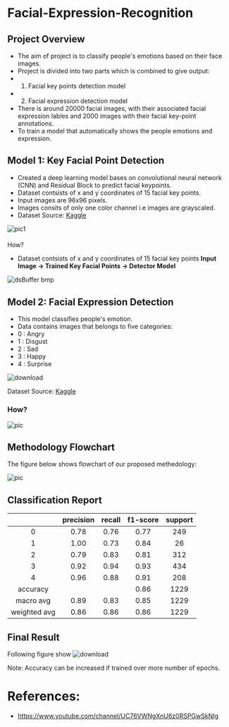 # Facial-Expression-Recognition

## Project Overview
- The aim of project is to classify people's emotions based on their face images.
- Project is divided into two parts which is combined to give output:
- 1. Facial key points detection model
- 2. Facial expression detection model
- There is around 20000 facial images, with their associated facial expression lables and 2000 images with their facial key-point annotations.
- To train a model that automatically shows the people emotions and expression.

## Model 1: Key Facial Point Detection
- Created a deep learning model bases on convolutional neural network (CNN) and Residual Block to predict facial keypoints.
- Dataset contsists of x and y coordinates of 15 facial key points.
- Input images are 96x96 pixels.
- Images consits of only one color channel i.e images are grayscaled.
- Dataset Source: [Kaggle](http://https://www.kaggle.com/c/facial-keypoints-detection/data "Kaggle")

![pic1](https://user-images.githubusercontent.com/42632417/110663048-1f295700-81ec-11eb-87f8-9b424fb2141f.png)
#### 
How?
- Dataset contsists of x and y coordinates of 15 facial key points
**Input Image -> Trained Key Facial Points -> Detector Model**

![dsBuffer bmp](https://user-images.githubusercontent.com/42632417/110666470-5ea57280-81ef-11eb-8113-cc9a9690587d.png)

## Model 2: Facial Expression Detection
- This model classifies people's emotion.
- Data contains images that belongs to five categories:
-  0 : Angry 
-  1 : Disgust
-  2 : Sad
-  3 : Happy
-  4 : Surprise


![download](https://user-images.githubusercontent.com/42632417/110667195-0ae75900-81f0-11eb-835a-79a92334bf47.png)

Dataset Source: [Kaggle](http://https://www.kaggle.com/c/challenges-in-representation-learning-facial-expression-recognition-challenge/data "Kaggle")

### How?

![pic](https://user-images.githubusercontent.com/42632417/110667735-91039f80-81f0-11eb-9ef4-7dc7bcbdf9a7.GIF)



## Methodology Flowchart

The figure below shows flowchart of our proposed methedology:

![pic](https://user-images.githubusercontent.com/42632417/110668836-bba22800-81f1-11eb-8469-99c64409f098.GIF)



## Classification Report
|	| precision |    recall | f1-score  | support |
|:--:	| :---:     |   :---:   | :---:	    | :---:   |
|   0   |   0.78    |    0.76   |   0.77    |   249   | 
|   1   |   1.00    |    0.73   |   0.84    |    26   |
|   2   |   0.79    |    0.83   |   0.81    |   312   |
|   3   |   0.92    |    0.94   |   0.93    |   434   |
|   4   |   0.96    |    0.88   |   0.91    |   208   | 
| accuracy|         |           |   0.86    |  1229   | 
|macro avg| 0.89    |  0.83     | 0.85      | 1229    |
|weighted avg|0.86   |   0.86   |   0.86    | 1229    |


## Final Result
Following figure show
![download](https://user-images.githubusercontent.com/42632417/110671267-5439a780-81f4-11eb-9725-3e42d60e094d.png)

 Note: Accuracy can be increased if trained over more number of epochs.

# References:
- https://www.youtube.com/channel/UC76VWNgXnU6z0RSPGwSkNIg
